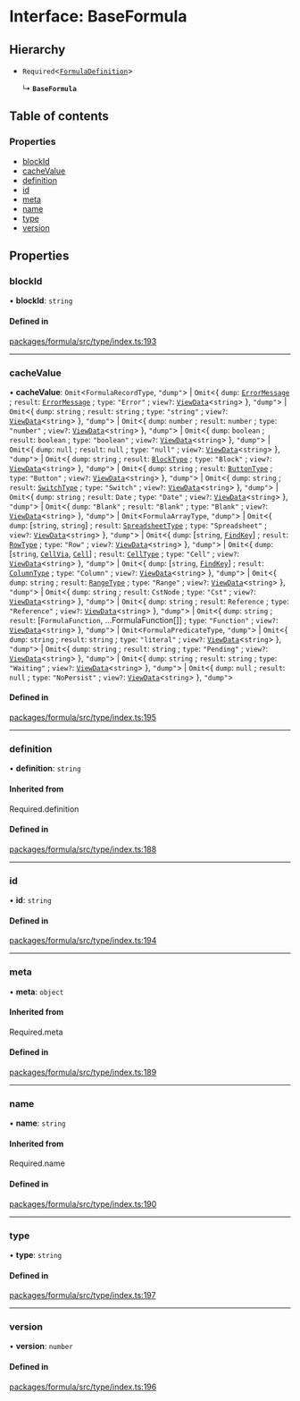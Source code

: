 # Interface: BaseFormula

## Hierarchy

- `Required`<[`FormulaDefinition`](FormulaDefinition.md)\>

  ↳ **`BaseFormula`**

## Table of contents

### Properties

- [blockId](BaseFormula.md#blockid)
- [cacheValue](BaseFormula.md#cachevalue)
- [definition](BaseFormula.md#definition)
- [id](BaseFormula.md#id)
- [meta](BaseFormula.md#meta)
- [name](BaseFormula.md#name)
- [type](BaseFormula.md#type)
- [version](BaseFormula.md#version)

## Properties

### <a id="blockid" name="blockid"></a> blockId

• **blockId**: `string`

#### Defined in

[packages/formula/src/type/index.ts:193](https://github.com/mashpod/mashcard/blob/main/packages/formula/src/type/index.ts#L193)

---

### <a id="cachevalue" name="cachevalue"></a> cacheValue

• **cacheValue**: `Omit`<`FormulaRecordType`, `"dump"`\> \| `Omit`<{ `dump`: [`ErrorMessage`](ErrorMessage.md) ; `result`: [`ErrorMessage`](ErrorMessage.md) ; `type`: `"Error"` ; `view?`: [`ViewData`](ViewData.md)<`string`\> }, `"dump"`\> \| `Omit`<{ `dump`: `string` ; `result`: `string` ; `type`: `"string"` ; `view?`: [`ViewData`](ViewData.md)<`string`\> }, `"dump"`\> \| `Omit`<{ `dump`: `number` ; `result`: `number` ; `type`: `"number"` ; `view?`: [`ViewData`](ViewData.md)<`string`\> }, `"dump"`\> \| `Omit`<{ `dump`: `boolean` ; `result`: `boolean` ; `type`: `"boolean"` ; `view?`: [`ViewData`](ViewData.md)<`string`\> }, `"dump"`\> \| `Omit`<{ `dump`: `null` ; `result`: `null` ; `type`: `"null"` ; `view?`: [`ViewData`](ViewData.md)<`string`\> }, `"dump"`\> \| `Omit`<{ `dump`: `string` ; `result`: [`BlockType`](BlockType.md) ; `type`: `"Block"` ; `view?`: [`ViewData`](ViewData.md)<`string`\> }, `"dump"`\> \| `Omit`<{ `dump`: `string` ; `result`: [`ButtonType`](ButtonType.md) ; `type`: `"Button"` ; `view?`: [`ViewData`](ViewData.md)<`string`\> }, `"dump"`\> \| `Omit`<{ `dump`: `string` ; `result`: [`SwitchType`](SwitchType.md) ; `type`: `"Switch"` ; `view?`: [`ViewData`](ViewData.md)<`string`\> }, `"dump"`\> \| `Omit`<{ `dump`: `string` ; `result`: `Date` ; `type`: `"Date"` ; `view?`: [`ViewData`](ViewData.md)<`string`\> }, `"dump"`\> \| `Omit`<{ `dump`: `"Blank"` ; `result`: `"Blank"` ; `type`: `"Blank"` ; `view?`: [`ViewData`](ViewData.md)<`string`\> }, `"dump"`\> \| `Omit`<`FormulaArrayType`, `"dump"`\> \| `Omit`<{ `dump`: [`string`, `string`] ; `result`: [`SpreadsheetType`](SpreadsheetType.md) ; `type`: `"Spreadsheet"` ; `view?`: [`ViewData`](ViewData.md)<`string`\> }, `"dump"`\> \| `Omit`<{ `dump`: [`string`, [`FindKey`](FindKey.md)] ; `result`: [`RowType`](RowType.md) ; `type`: `"Row"` ; `view?`: [`ViewData`](ViewData.md)<`string`\> }, `"dump"`\> \| `Omit`<{ `dump`: [`string`, [`CellVia`](../README.md#cellvia), [`Cell`](Cell.md)] ; `result`: [`CellType`](CellType.md) ; `type`: `"Cell"` ; `view?`: [`ViewData`](ViewData.md)<`string`\> }, `"dump"`\> \| `Omit`<{ `dump`: [`string`, [`FindKey`](FindKey.md)] ; `result`: [`ColumnType`](ColumnType.md) ; `type`: `"Column"` ; `view?`: [`ViewData`](ViewData.md)<`string`\> }, `"dump"`\> \| `Omit`<{ `dump`: `string` ; `result`: [`RangeType`](RangeType.md) ; `type`: `"Range"` ; `view?`: [`ViewData`](ViewData.md)<`string`\> }, `"dump"`\> \| `Omit`<{ `dump`: `string` ; `result`: `CstNode` ; `type`: `"Cst"` ; `view?`: [`ViewData`](ViewData.md)<`string`\> }, `"dump"`\> \| `Omit`<{ `dump`: `string` ; `result`: `Reference` ; `type`: `"Reference"` ; `view?`: [`ViewData`](ViewData.md)<`string`\> }, `"dump"`\> \| `Omit`<{ `dump`: `string` ; `result`: [`FormulaFunction`, ...FormulaFunction[]] ; `type`: `"Function"` ; `view?`: [`ViewData`](ViewData.md)<`string`\> }, `"dump"`\> \| `Omit`<`FormulaPredicateType`, `"dump"`\> \| `Omit`<{ `dump`: `string` ; `result`: `string` ; `type`: `"literal"` ; `view?`: [`ViewData`](ViewData.md)<`string`\> }, `"dump"`\> \| `Omit`<{ `dump`: `string` ; `result`: `string` ; `type`: `"Pending"` ; `view?`: [`ViewData`](ViewData.md)<`string`\> }, `"dump"`\> \| `Omit`<{ `dump`: `string` ; `result`: `string` ; `type`: `"Waiting"` ; `view?`: [`ViewData`](ViewData.md)<`string`\> }, `"dump"`\> \| `Omit`<{ `dump`: `null` ; `result`: `null` ; `type`: `"NoPersist"` ; `view?`: [`ViewData`](ViewData.md)<`string`\> }, `"dump"`\>

#### Defined in

[packages/formula/src/type/index.ts:195](https://github.com/mashpod/mashcard/blob/main/packages/formula/src/type/index.ts#L195)

---

### <a id="definition" name="definition"></a> definition

• **definition**: `string`

#### Inherited from

Required.definition

#### Defined in

[packages/formula/src/type/index.ts:188](https://github.com/mashpod/mashcard/blob/main/packages/formula/src/type/index.ts#L188)

---

### <a id="id" name="id"></a> id

• **id**: `string`

#### Defined in

[packages/formula/src/type/index.ts:194](https://github.com/mashpod/mashcard/blob/main/packages/formula/src/type/index.ts#L194)

---

### <a id="meta" name="meta"></a> meta

• **meta**: `object`

#### Inherited from

Required.meta

#### Defined in

[packages/formula/src/type/index.ts:189](https://github.com/mashpod/mashcard/blob/main/packages/formula/src/type/index.ts#L189)

---

### <a id="name" name="name"></a> name

• **name**: `string`

#### Inherited from

Required.name

#### Defined in

[packages/formula/src/type/index.ts:190](https://github.com/mashpod/mashcard/blob/main/packages/formula/src/type/index.ts#L190)

---

### <a id="type" name="type"></a> type

• **type**: `string`

#### Defined in

[packages/formula/src/type/index.ts:197](https://github.com/mashpod/mashcard/blob/main/packages/formula/src/type/index.ts#L197)

---

### <a id="version" name="version"></a> version

• **version**: `number`

#### Defined in

[packages/formula/src/type/index.ts:196](https://github.com/mashpod/mashcard/blob/main/packages/formula/src/type/index.ts#L196)
